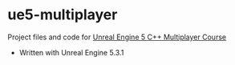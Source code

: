 # ue5-multiplayer

Project files and code for [Unreal Engine 5 C++ Multiplayer Course](https://www.gamedev.tv/courses/unreal-engine-c-multiplayer/)

- Written with Unreal Engine 5.3.1
